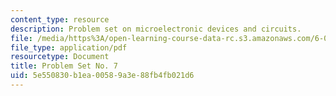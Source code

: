 ```yaml
---
content_type: resource
description: Problem set on microelectronic devices and circuits.
file: /media/https%3A/open-learning-course-data-rc.s3.amazonaws.com/6-012-microelectronic-devices-and-circuits-fall-2009/5e550830b1ea00589a3e88fb4fb021d6_MIT6_012F09_assn07.pdf
file_type: application/pdf
resourcetype: Document
title: Problem Set No. 7
uid: 5e550830-b1ea-0058-9a3e-88fb4fb021d6
---
```

